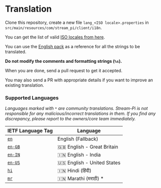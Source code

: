 # Translation

Clone this repository, create a new file `lang_<ISO locale>.properties` in `src/main/resources/com/stream_pi/client/i18n`. 

You can get the list of valid [ISO locales from here](https://docs.oracle.com/cd/E13214_01/wli/docs92/xref/xqisocodes.html).

You can use the [English pack][fallback-locale] as a reference for all the strings to be translated. 

**Do not modify the comments and formatting strings (`%s`).**

When you are done, send a pull request to get it accepted.

You may also send a PR with appropriate details if you want to improve an existing translation.


### Supported Languages

*Languages marked with `*` are community translations. Stream-Pi is not responsible for any malicious/incorrect translations in them. If you find any discrepancy, please report to the owners/core team immediately.*

| IETF Language Tag         | Language |
| ------------------------- | ----------- |
| [`en`][fallback-locale]   | English (Fallback)           |
| [`en-GB`][en-GB]          | 🇬🇧 English - Great Britain  |
| [`en-IN`][en-IN]          | 🇮🇳 English - India         |
| [`en-US`][en-US]          | 🇺🇸 English - United States         |
| [`hi`][hi]                | 🇮🇳 Hindi (हिंदी)            |
| [`mr`][mr]                | 🇮🇳 Marathi (मराठी) *          |



[fallback-locale]: https://github.com/stream-pi/client/blob/master/src/main/resources/com/stream_pi/client/i18n/lang_en.properties
[en-GB]: https://github.com/stream-pi/client/blob/master/src/main/resources/com/stream_pi/client/i18n/lang_en_GB.properties
[en-IN]: https://github.com/stream-pi/client/blob/master/src/main/resources/com/stream_pi/client/i18n/lang_en_IN.properties
[en-US]: https://github.com/stream-pi/client/blob/master/src/main/resources/com/stream_pi/client/i18n/lang_en_US.properties
[hi]: https://github.com/stream-pi/client/blob/master/src/main/resources/com/stream_pi/client/i18n/lang_hi.properties
[mr]: https://github.com/stream-pi/client/blob/master/src/main/resources/com/stream_pi/client/i18n/lang_mr.properties
